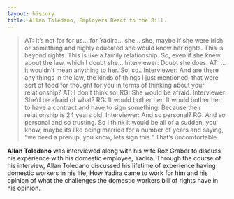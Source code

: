 ```yaml
---
layout: history
title: Allan Toledano, Employers React to the Bill.
---
```


> AT: It’s not for for us… for Yadira… she… she, maybe if she were Irish or something and highly educated she would know her rights.  This is beyond rights.  This is like a family relationship. So, even if she knew about the law, which I doubt she…
Interviewer: Doubt she does.
AT: … it wouldn’t mean anything to her.  So, so..
Interviewer: And are there any things in the law, the kinds of things I just mentioned, that were sort of food for thought for you in terms of thinking about your relationship?
AT: I don’t think so.
RG: She would be afraid.
Interviewer: She’d be afraid of what?
RG: It would bother her. It would bother her to have a contract and have to sign something. Because their relationship is 24 years old.
Interviewer: And so personal?
RG: And so personal and so trusting.  So I think it would be all of a sudden, you know, maybe its like being married for a number of years and saying, “we need a prenup, you know, lets sign this.” That’s uncomfortable.

**Allan Toledano** was interviewed along with his wife Roz Graber to discuss his experience with his domestic employee, Yadira.  Through the course of his interview, Allan Toledano discussed his lifetime of experience having domestic workers in his life, How Yadira came to work for him and his opinion of what the challenges the domestic workers bill of rights have in his opinion.
